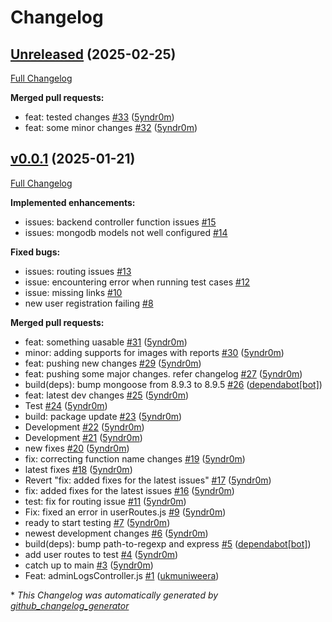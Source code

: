 # Changelog

## [Unreleased](https://github.com/DisasterWatchHQ/disasterCatcher/tree/Unreleased) (2025-02-25)

[Full Changelog](https://github.com/DisasterWatchHQ/disasterCatcher/compare/v0.0.1...Unreleased)

**Merged pull requests:**

- feat: tested changes [\#33](https://github.com/DisasterWatchHQ/disasterCatcher/pull/33) ([5yndr0m](https://github.com/5yndr0m))
- feat: some minor changes [\#32](https://github.com/DisasterWatchHQ/disasterCatcher/pull/32) ([5yndr0m](https://github.com/5yndr0m))

## [v0.0.1](https://github.com/DisasterWatchHQ/disasterCatcher/tree/v0.0.1) (2025-01-21)

[Full Changelog](https://github.com/DisasterWatchHQ/disasterCatcher/compare/3f3b2e73091cb22438ade1679c0885d1bafb2b06...v0.0.1)

**Implemented enhancements:**

- issues: backend controller function issues [\#15](https://github.com/DisasterWatchHQ/disasterCatcher/issues/15)
- issues: mongodb models not well configured [\#14](https://github.com/DisasterWatchHQ/disasterCatcher/issues/14)

**Fixed bugs:**

- issues: routing issues [\#13](https://github.com/DisasterWatchHQ/disasterCatcher/issues/13)
- issue: encountering error when running test cases [\#12](https://github.com/DisasterWatchHQ/disasterCatcher/issues/12)
- issue: missing links [\#10](https://github.com/DisasterWatchHQ/disasterCatcher/issues/10)
- new user registration failing [\#8](https://github.com/DisasterWatchHQ/disasterCatcher/issues/8)

**Merged pull requests:**

- feat: something uasable  [\#31](https://github.com/DisasterWatchHQ/disasterCatcher/pull/31) ([5yndr0m](https://github.com/5yndr0m))
- minor: adding supports for images with reports [\#30](https://github.com/DisasterWatchHQ/disasterCatcher/pull/30) ([5yndr0m](https://github.com/5yndr0m))
- feat: pushing new changes [\#29](https://github.com/DisasterWatchHQ/disasterCatcher/pull/29) ([5yndr0m](https://github.com/5yndr0m))
- feat: pushing some major changes. refer changelog [\#27](https://github.com/DisasterWatchHQ/disasterCatcher/pull/27) ([5yndr0m](https://github.com/5yndr0m))
- build\(deps\): bump mongoose from 8.9.3 to 8.9.5 [\#26](https://github.com/DisasterWatchHQ/disasterCatcher/pull/26) ([dependabot[bot]](https://github.com/apps/dependabot))
- feat: latest  dev changes [\#25](https://github.com/DisasterWatchHQ/disasterCatcher/pull/25) ([5yndr0m](https://github.com/5yndr0m))
- Test [\#24](https://github.com/DisasterWatchHQ/disasterCatcher/pull/24) ([5yndr0m](https://github.com/5yndr0m))
- build: package update [\#23](https://github.com/DisasterWatchHQ/disasterCatcher/pull/23) ([5yndr0m](https://github.com/5yndr0m))
- Development [\#22](https://github.com/DisasterWatchHQ/disasterCatcher/pull/22) ([5yndr0m](https://github.com/5yndr0m))
- Development [\#21](https://github.com/DisasterWatchHQ/disasterCatcher/pull/21) ([5yndr0m](https://github.com/5yndr0m))
- new fixes [\#20](https://github.com/DisasterWatchHQ/disasterCatcher/pull/20) ([5yndr0m](https://github.com/5yndr0m))
- fix: correcting function name changes [\#19](https://github.com/DisasterWatchHQ/disasterCatcher/pull/19) ([5yndr0m](https://github.com/5yndr0m))
- latest fixes [\#18](https://github.com/DisasterWatchHQ/disasterCatcher/pull/18) ([5yndr0m](https://github.com/5yndr0m))
- Revert "fix: added fixes for the latest issues" [\#17](https://github.com/DisasterWatchHQ/disasterCatcher/pull/17) ([5yndr0m](https://github.com/5yndr0m))
- fix: added fixes for the latest issues [\#16](https://github.com/DisasterWatchHQ/disasterCatcher/pull/16) ([5yndr0m](https://github.com/5yndr0m))
- test: fix for routing issue [\#11](https://github.com/DisasterWatchHQ/disasterCatcher/pull/11) ([5yndr0m](https://github.com/5yndr0m))
- Fix: fixed an error in userRoutes.js [\#9](https://github.com/DisasterWatchHQ/disasterCatcher/pull/9) ([5yndr0m](https://github.com/5yndr0m))
- ready to start testing [\#7](https://github.com/DisasterWatchHQ/disasterCatcher/pull/7) ([5yndr0m](https://github.com/5yndr0m))
- newest development changes [\#6](https://github.com/DisasterWatchHQ/disasterCatcher/pull/6) ([5yndr0m](https://github.com/5yndr0m))
- build\(deps\): bump path-to-regexp and express [\#5](https://github.com/DisasterWatchHQ/disasterCatcher/pull/5) ([dependabot[bot]](https://github.com/apps/dependabot))
- add user routes to test [\#4](https://github.com/DisasterWatchHQ/disasterCatcher/pull/4) ([5yndr0m](https://github.com/5yndr0m))
- catch up to main [\#3](https://github.com/DisasterWatchHQ/disasterCatcher/pull/3) ([5yndr0m](https://github.com/5yndr0m))
- Feat: adminLogsController.js [\#1](https://github.com/DisasterWatchHQ/disasterCatcher/pull/1) ([ukmuniweera](https://github.com/ukmuniweera))



\* *This Changelog was automatically generated by [github_changelog_generator](https://github.com/github-changelog-generator/github-changelog-generator)*
